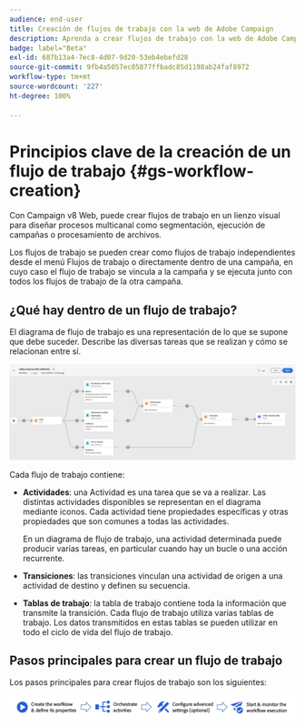 ```yaml
---
audience: end-user
title: Creación de flujos de trabajo con la web de Adobe Campaign
description: Aprenda a crear flujos de trabajo con la web de Adobe Campaign
badge: label="Beta"
exl-id: 687b13a4-7ec8-4d07-9d20-53eb4ebefd28
source-git-commit: 9fb4a5057ec05877ffbadc85d1198ab24faf8972
workflow-type: tm+mt
source-wordcount: '227'
ht-degree: 100%

---
```



# Principios clave de la creación de un flujo de trabajo {#gs-workflow-creation}

Con Campaign v8 Web, puede crear flujos de trabajo en un lienzo visual para diseñar procesos multicanal como segmentación, ejecución de campañas o procesamiento de archivos.

Los flujos de trabajo se pueden crear como flujos de trabajo independientes desde el menú Flujos de trabajo o directamente dentro de una campaña, en cuyo caso el flujo de trabajo se vincula a la campaña y se ejecuta junto con todos los flujos de trabajo de la otra campaña.

## ¿Qué hay dentro de un flujo de trabajo?

El diagrama de flujo de trabajo es una representación de lo que se supone que debe suceder. Describe las diversas tareas que se realizan y cómo se relacionan entre sí.

![](assets/workflow-example.png)

Cada flujo de trabajo contiene:

* **Actividades**: una Actividad es una tarea que se va a realizar. Las distintas actividades disponibles se representan en el diagrama mediante iconos. Cada actividad tiene propiedades específicas y otras propiedades que son comunes a todas las actividades.

  En un diagrama de flujo de trabajo, una actividad determinada puede producir varias tareas, en particular cuando hay un bucle o una acción recurrente.

* **Transiciones**: las transiciones vinculan una actividad de origen a una actividad de destino y definen su secuencia.

* **Tablas de trabajo**: la tabla de trabajo contiene toda la información que transmite la transición. Cada flujo de trabajo utiliza varias tablas de trabajo. Los datos transmitidos en estas tablas se pueden utilizar en todo el ciclo de vida del flujo de trabajo.

## Pasos principales para crear un flujo de trabajo

Los pasos principales para crear flujos de trabajo son los siguientes:

![](assets/workflow-creation-process.png)
